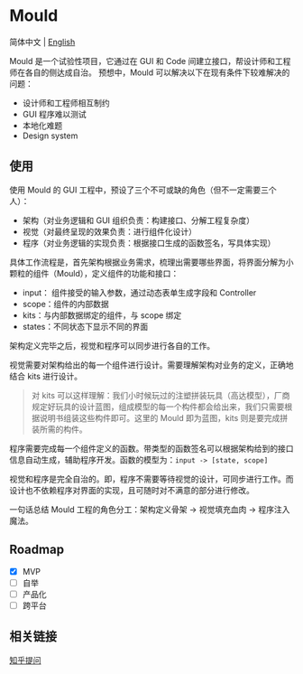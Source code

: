 # Mould

简体中文 | [English](./README.en-US.md)

Mould 是一个试验性项目，它通过在 GUI 和 Code 间建立接口，帮设计师和工程师在各自的侧达成自治。
预想中，Mould 可以解决以下在现有条件下较难解决的问题：

-   设计师和工程师相互制约
-   GUI 程序难以测试
-   本地化难题
-   Design system

## 使用

使用 Mould 的 GUI 工程中，预设了三个不可或缺的角色（但不一定需要三个人）：

-   架构（对业务逻辑和 GUI 组织负责：构建接口、分解工程复杂度）
-   视觉（对最终呈现的效果负责：进行组件化设计）
-   程序（对业务逻辑的实现负责：根据接口生成的函数签名，写具体实现）

具体工作流程是，首先架构根据业务需求，梳理出需要哪些界面，将界面分解为小颗粒的组件（Mould），定义组件的功能和接口：

-   input： 组件接受的输入参数，通过动态表单生成字段和 Controller
-   scope：组件的内部数据
-   kits：与内部数据绑定的组件，与 scope 绑定
-   states：不同状态下显示不同的界面

架构定义完毕之后，视觉和程序可以同步进行各自的工作。

视觉需要对架构给出的每一个组件进行设计。需要理解架构对业务的定义，正确地结合 kits 进行设计。

> 对 kits 可以这样理解：我们小时候玩过的注塑拼装玩具（高达模型），厂商规定好玩具的设计蓝图，组成模型的每一个构件都会给出来，我们只需要根据说明书组装这些构件即可。这里的 Mould 即为蓝图，kits 则是要完成拼装所需的构件。

程序需要完成每一个组件定义的函数。带类型的函数签名可以根据架构给到的接口信息自动生成，辅助程序开发。函数的模型为：`input -> [state, scope]`

视觉和程序是完全自治的。即，程序不需要等待视觉的设计，可同步进行工作。而设计也不依赖程序对界面的实现，且可随时对不满意的部分进行修改。

一句话总结 Mould 工程的角色分工：架构定义骨架 -> 视觉填充血肉 -> 程序注入魔法。

## Roadmap

-   [x] MVP
-   [ ] 自举
-   [ ] 产品化
-   [ ] 跨平台

## 相关链接

[知乎提问](https://www.zhihu.com/question/382742971)
